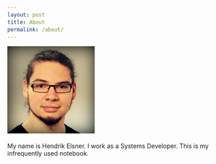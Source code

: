 ```yaml
---
layout: post
title: About
permalink: /about/
---
```

<div class="width-30">
	<img src="/img/avatar.jpg" width="200" height="200" alt="avatar">
</div>
<div class="width-70">
	<br />
	My name is Hendrik Elsner. I work as a Systems Developer. This is my infrequently used notebook.
</div>